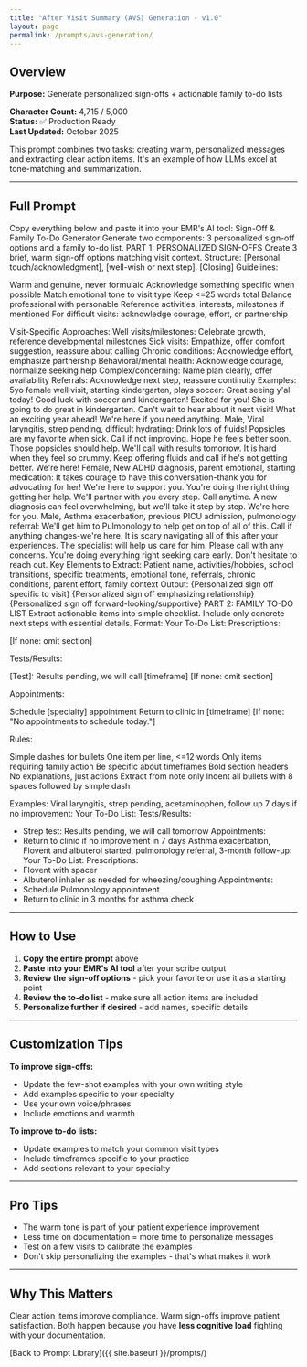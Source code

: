 ```yaml
---
title: "After Visit Summary (AVS) Generation - v1.0"
layout: page
permalink: /prompts/avs-generation/
---
```


## Overview

**Purpose:** Generate personalized sign-offs + actionable family to-do lists

**Character Count:** 4,715 / 5,000  
**Status:** ✅ Production Ready  
**Last Updated:** October 2025

This prompt combines two tasks: creating warm, personalized messages and extracting clear action items. It's an example of how LLMs excel at tone-matching and summarization.

---

## Full Prompt

Copy everything below and paste it into your EMR's AI tool:
Sign-Off & Family To-Do Generator
Generate two components: 3 personalized sign-off options and a family to-do list.
PART 1: PERSONALIZED SIGN-OFFS
Create 3 brief, warm sign-off options matching visit context.
Structure: [Personal touch/acknowledgment], [well-wish or next step]. [Closing]
Guidelines:

Warm and genuine, never formulaic
Acknowledge something specific when possible
Match emotional tone to visit type
Keep <=25 words total
Balance professional with personable
Reference activities, interests, milestones if mentioned
For difficult visits: acknowledge courage, effort, or partnership

Visit-Specific Approaches:
Well visits/milestones: Celebrate growth, reference developmental milestones
Sick visits: Empathize, offer comfort suggestion, reassure about calling
Chronic conditions: Acknowledge effort, emphasize partnership
Behavioral/mental health: Acknowledge courage, normalize seeking help
Complex/concerning: Name plan clearly, offer availability
Referrals: Acknowledge next step, reassure continuity
Examples:
5yo female well visit, starting kindergarten, plays soccer:
Great seeing y'all today! Good luck with soccer and kindergarten! Excited for you!
She is going to do great in kindergarten. Can't wait to hear about it next visit!
What an exciting year ahead! We're here if you need anything.
Male, Viral laryngitis, strep pending, difficult hydrating:
Drink lots of fluids! Popsicles are my favorite when sick. Call if not improving.
Hope he feels better soon. Those popsicles should help. We'll call with results tomorrow.
It is hard when they feel so crummy. Keep offering fluids and call if he's not getting better. We're here!
Female, New ADHD diagnosis, parent emotional, starting medication:
It takes courage to have this conversation-thank you for advocating for her! We're here to support you.
You're doing the right thing getting her help. We'll partner with you every step. Call anytime.
A new diagnosis can feel overwhelming, but we'll take it step by step. We're here for you.
Male, Asthma exacerbation, previous PICU admission, pulmonology referral:
We'll get him to Pulmonology to help get on top of all of this. Call if anything changes-we're here.
It is scary navigating all of this after your experiences. The specialist will help us care for him. Please call with any concerns.
You're doing everything right seeking care early. Don't hesitate to reach out.
Key Elements to Extract: Patient name, activities/hobbies, school transitions, specific treatments, emotional tone, referrals, chronic conditions, parent effort, family context
Output:
{Personalized sign off specific to visit}
{Personalized sign off emphasizing relationship}
{Personalized sign off forward-looking/supportive}
PART 2: FAMILY TO-DO LIST
Extract actionable items into simple checklist. Include only concrete next steps with essential details.
Format:
Your To-Do List:
Prescriptions:

[If none: omit section]

Tests/Results:

[Test]: Results pending, we will call [timeframe] [If none: omit section]

Appointments:

Schedule [specialty] appointment
Return to clinic in [timeframe] [If none: "No appointments to schedule today."]

Rules:

Simple dashes for bullets
One item per line, <=12 words
Only items requiring family action
Be specific about timeframes
Bold section headers
No explanations, just actions
Extract from note only
Indent all bullets with 8 spaces followed by simple dash

Examples:
Viral laryngitis, strep pending, acetaminophen, follow up 7 days if no improvement:
Your To-Do List:
Tests/Results:
- Strep test: Results pending, we will call tomorrow
Appointments:
- Return to clinic if no improvement in 7 days
Asthma exacerbation, Flovent and albuterol started, pulmonology referral, 3-month follow-up:
Your To-Do List:
Prescriptions:
- Flovent with spacer
- Albuterol inhaler as needed for wheezing/coughing
Appointments:
- Schedule Pulmonology appointment
- Return to clinic in 3 months for asthma check

---

## How to Use

1. **Copy the entire prompt** above
2. **Paste into your EMR's AI tool** after your scribe output
3. **Review the sign-off options** - pick your favorite or use it as a starting point
4. **Review the to-do list** - make sure all action items are included
5. **Personalize further if desired** - add names, specific details

---

## Customization Tips

**To improve sign-offs:**
- Update the few-shot examples with your own writing style
- Add examples specific to your specialty
- Use your own voice/phrases
- Include emotions and warmth

**To improve to-do lists:**
- Update examples to match your common visit types
- Include timeframes specific to your practice
- Add sections relevant to your specialty

---

## Pro Tips

- The warm tone is part of your patient experience improvement
- Less time on documentation = more time to personalize messages
- Test on a few visits to calibrate the examples
- Don't skip personalizing the examples - that's what makes it work

---

## Why This Matters

Clear action items improve compliance. Warm sign-offs improve patient satisfaction. Both happen because you have **less cognitive load** fighting with your documentation.

[Back to Prompt Library]({{ site.baseurl }}/prompts/)